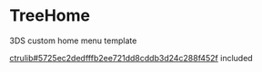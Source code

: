 ﻿# TreeHome
3DS custom home menu template

[ctrulib#5725ec2dedfffb2ee721dd8cddb3d24c288f452f](https://github.com/smealum/ctrulib/tree/5725ec2dedfffb2ee721dd8cddb3d24c288f452f) included